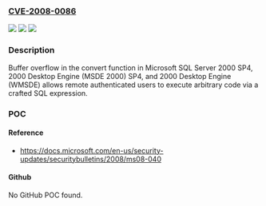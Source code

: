 ### [CVE-2008-0086](https://cve.mitre.org/cgi-bin/cvename.cgi?name=CVE-2008-0086)
![](https://img.shields.io/static/v1?label=Product&message=n%2Fa&color=blue)
![](https://img.shields.io/static/v1?label=Version&message=n%2Fa&color=blue)
![](https://img.shields.io/static/v1?label=Vulnerability&message=n%2Fa&color=brighgreen)

### Description

Buffer overflow in the convert function in Microsoft SQL Server 2000 SP4, 2000 Desktop Engine (MSDE 2000) SP4, and 2000 Desktop Engine (WMSDE) allows remote authenticated users to execute arbitrary code via a crafted SQL expression.

### POC

#### Reference
- https://docs.microsoft.com/en-us/security-updates/securitybulletins/2008/ms08-040

#### Github
No GitHub POC found.

